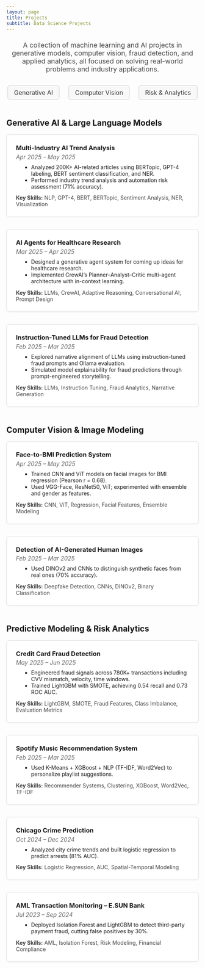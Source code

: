 ```yaml
---
layout: page
title: Projects
subtitle: Data Science Projects
---
```


<p style="max-width: 720px; margin: 1.5rem auto; text-align: center; font-size: 1.1rem; color: #444;">
  A collection of machine learning and AI projects in generative models, computer vision, fraud detection, and applied analytics, all focused on solving real-world problems and industry applications.
</p>

<!-- Top Navigation Buttons -->
<div id="project-nav" style="display: flex; justify-content: center; gap: 1.5rem; margin-top: 2rem; margin-bottom: 2rem; flex-wrap: wrap;">
  <a href="#genai" class="project-anchor-btn">Generative AI</a>
  <a href="#vision" class="project-anchor-btn">Computer Vision</a>
  <a href="#risk" class="project-anchor-btn">Risk & Analytics</a>
</div>

<!-- Styles -->
<style>
  html { scroll-behavior: smooth; }

  .project-anchor-btn {
    padding: 8px 16px;
    font-size: 1rem;
    border: 1px solid #ccc;
    border-radius: 6px;
    text-decoration: none;
    color: #333;
    background-color: #f8f8f8;
    transition: all 0.2s ease;
  }
  .project-anchor-btn:hover {
    background-color: #333;
    color: white;
    border-color: #333;
  }

  .project-group { margin-top: 3rem; }
  .project-card {
    border: 1px solid #ddd;
    border-radius: 8px;
    padding: 1.5rem;
    margin-bottom: 2rem;
    box-shadow: 0 1px 4px rgba(0,0,0,0.06);
    background: #fff;
  }
  .project-card h3 {
    margin-top: 0;
    margin-bottom: 0.3rem;
  }
  .project-card em {
    color: #666;
    font-size: 0.95rem;
  }
  .project-card ul {
    margin: 0.5rem 0 0.8rem 1rem;
  }
  .project-card p {
    margin: 0;
    color: #444;
  }
</style>

<!-- Section: Generative AI -->
<div class="project-group">
  <h2 id="genai">Generative AI & Large Language Models</h2>

  <div class="project-card">
    <h3>Multi-Industry AI Trend Analysis</h3>
    <p><em>Apr 2025 – May 2025</em></p>
    <ul>
      <li>Analyzed 200K+ AI-related articles using BERTopic, GPT-4 labeling, BERT sentiment classification, and NER.</li>
      <li>Performed industry trend analysis and automation risk assessment (71% accuracy).</li>
    </ul>
    <p><strong>Key Skills:</strong> NLP, GPT-4, BERT, BERTopic, Sentiment Analysis, NER, Visualization</p>
  </div>

  <div class="project-card">
    <h3>AI Agents for Healthcare Research</h3>
    <p><em>Mar 2025 – Apr 2025</em></p>
    <ul>
      <li>Designed a generative agent system for coming up ideas for healthcare research.</li>
      <li>Implemented CrewAI’s Planner–Analyst–Critic multi-agent architecture with in-context learning.</li>
    </ul>
    <p><strong>Key Skills:</strong> LLMs, CrewAI, Adaptive Reasoning, Conversational AI, Prompt Design</p>
  </div>

  <div class="project-card">
    <h3>Instruction-Tuned LLMs for Fraud Detection</h3>
    <p><em>Feb 2025 – Mar 2025</em></p>
    <ul>
      <li>Explored narrative alignment of LLMs using instruction-tuned fraud prompts and Ollama evaluation.</li>
      <li>Simulated model explainability for fraud predictions through prompt-engineered storytelling.</li>
    </ul>
    <p><strong>Key Skills:</strong> LLMs, Instruction Tuning, Fraud Analytics, Narrative Generation</p>
  </div>
</div>

<!-- Section: Computer Vision -->
<div class="project-group">
  <h2 id="vision">Computer Vision & Image Modeling</h2>

  <div class="project-card">
    <h3>Face-to-BMI Prediction System</h3>
    <p><em>Apr 2025 – May 2025</em></p>
    <ul>
      <li>Trained CNN and ViT models on facial images for BMI regression (Pearson r = 0.68).</li>
      <li>Used VGG-Face, ResNet50, ViT; experimented with ensemble and gender as features.</li>
    </ul>
    <p><strong>Key Skills:</strong> CNN, ViT, Regression, Facial Features, Ensemble Modeling</p>
  </div>

  <div class="project-card">
    <h3>Detection of AI-Generated Human Images</h3>
    <p><em>Feb 2025 – Mar 2025</em></p>
    <ul>
      <li>Used DINOv2 and CNNs to distinguish synthetic faces from real ones (70% accuracy).</li>
    </ul>
    <p><strong>Key Skills:</strong> Deepfake Detection, CNNs, DINOv2, Binary Classification</p>
  </div>
</div>

<!-- Section: Risk & Analytics -->
<div class="project-group">
  <h2 id="risk">Predictive Modeling & Risk Analytics</h2>

  <div class="project-card">
    <h3>Credit Card Fraud Detection</h3>
    <p><em>May 2025 – Jun 2025</em></p>
    <ul>
      <li>Engineered fraud signals across 780K+ transactions including CVV mismatch, velocity, time windows.</li>
      <li>Trained LightGBM with SMOTE, achieving 0.54 recall and 0.73 ROC AUC.</li>
    </ul>
    <p><strong>Key Skills:</strong> LightGBM, SMOTE, Fraud Features, Class Imbalance, Evaluation Metrics</p>
  </div>

  <div class="project-card">
    <h3>Spotify Music Recommendation System</h3>
    <p><em>Feb 2025 – Mar 2025</em></p>
    <ul>
      <li>Used K-Means + XGBoost + NLP (TF-IDF, Word2Vec) to personalize playlist suggestions.</li>
    </ul>
    <p><strong>Key Skills:</strong> Recommender Systems, Clustering, XGBoost, Word2Vec, TF-IDF</p>
  </div>

  <div class="project-card">
    <h3>Chicago Crime Prediction</h3>
    <p><em>Oct 2024 – Dec 2024</em></p>
    <ul>
      <li>Analyzed city crime trends and built logistic regression to predict arrests (81% AUC).</li>
    </ul>
    <p><strong>Key Skills:</strong> Logistic Regression, AUC, Spatial-Temporal Modeling</p>
  </div>

  <div class="project-card">
    <h3>AML Transaction Monitoring – E.SUN Bank</h3>
    <p><em>Jul 2023 – Sep 2024</em></p>
    <ul>
      <li>Deployed Isolation Forest and LightGBM to detect third-party payment fraud, cutting false positives by 30%.</li>
    </ul>
    <p><strong>Key Skills:</strong> AML, Isolation Forest, Risk Modeling, Financial Compliance</p>
  </div>
</div>